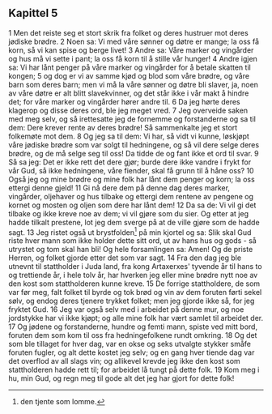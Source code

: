 ## Kapittel 5

1 Men det reiste seg et stort skrik fra folket og deres hustruer mot deres jødiske brødre.
2 Noen sa: Vi med våre sønner og døtre er mange; la oss få korn, så vi kan spise og berge livet!
3 Andre sa: Våre marker og vingårder og hus må vi sette i pant; la oss få korn til å stille vår hunger!
4 Andre igjen sa: Vi har lånt penger på våre marker og vingårder for å betale skatten til kongen;
5 og dog er vi av samme kjød og blod som våre brødre, og våre barn som deres barn; men vi må la våre sønner og døtre bli slaver, ja, noen av våre døtre er alt blitt slavekvinner, og det står ikke i vår makt å hindre det; for våre marker og vingårder hører andre til.
6 Da jeg hørte deres klagerop og disse deres ord, ble jeg meget vred.
7 Jeg overveide saken med meg selv, og så irettesatte jeg de fornemme og forstanderne og sa til dem: Dere krever rente av deres brødre! Så sammenkalte jeg et stort folkemøte mot dem.
8 Og jeg sa til dem: Vi har, så vidt vi kunne, løskjøpt våre jødiske brødre som var solgt til hedningene, og så vil dere selge deres brødre, og de må selge seg til oss! Da tidde de og fant ikke et ord til svar.
9 Så sa jeg: Det er ikke rett det dere gjør; burde dere ikke vandre i frykt for vår Gud, så ikke hedningene, våre fiender, skal få grunn til å håne oss?
10 Også jeg og mine brødre og mine folk har lånt dem penger og korn; la oss ettergi denne gjeld!
11 Gi nå dere dem på denne dag deres marker, vingårder, oljehaver og hus tilbake og ettergi dem rentene av pengene og kornet og mosten og oljen som dere har lånt dem!
12 Da sa de: Vi vil gi det tilbake og ikke kreve noe av dem; vi vil gjøre som du sier. Og etter at jeg hadde tilkalt prestene, lot jeg dem sverge på at de ville gjøre som de hadde sagt.
13 Jeg ristet også ut brystfolden[^1] på min kjortel og sa: Slik skal Gud riste hver mann som ikke holder dette sitt ord, ut av hans hus og gods - så utrystet og tom skal han bli! Og hele forsamlingen sa: Amen! Og de priste Herren, og folket gjorde etter det som var sagt.
14 Fra den dag jeg ble utnevnt til stattholder i Juda land, fra kong Artaxerxes' tyvende år til hans to og trettiende år, i hele tolv år, har hverken jeg eller mine brødre nytt noe av den kost som stattholderen kunne kreve.
15 De forrige stattholdere, de som var før meg, falt folket til byrde og tok brød og vin av dem foruten førti sekel sølv, og endog deres tjenere trykket folket; men jeg gjorde ikke så, for jeg fryktet Gud.
16 Jeg var også selv med i arbeidet på denne mur, og noe jordstykke har vi ikke kjøpt; og alle mine folk har vært samlet til arbeidet der.
17 Og jødene og forstanderne, hundre og femti mann, spiste ved mitt bord, foruten dem som kom til oss fra hedningefolkene rundt omkring.
18 Og det som ble tillaget for hver dag, var en okse og seks utvalgte stykker småfe foruten fugler, og alt dette kostet jeg selv; og en gang hver tiende dag var det overflod av all slags vin; og allikevel krevde jeg ikke den kost som stattholderen hadde rett til; for arbeidet lå tungt på dette folk.
19 Kom meg i hu, min Gud, og regn meg til gode alt det jeg har gjort for dette folk!

[^1]:  den tjente som lomme.
